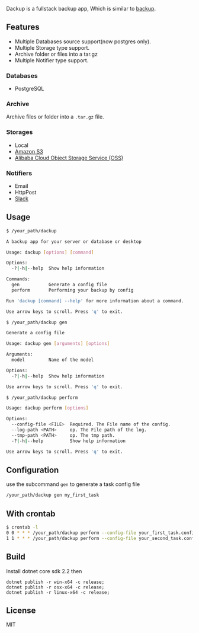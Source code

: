 Dackup is a fullstack backup app, Which is similar to [backup](https://github.com/backup/backup).

## Features

- Multiple Databases source support(now postgres only).
- Multiple Storage type support.
- Archive folder or files into a tar.gz
- Multiple Notifier type support.

### Databases

- PostgreSQL

### Archive

Archive files or folder into a `.tar.gz` file.

### Storages

- Local
- [Amazon S3](https://aws.amazon.com/s3)
- [Alibaba Cloud Object Storage Service (OSS)](https://www.alibabacloud.com/product/oss)

### Notifiers

- Email
- HttpPost
- [Slack](https://slack.com/)

## Usage

```bash
$ /your_path/dackup

A backup app for your server or database or desktop

Usage: dackup [options] [command]

Options:
  -?|-h|--help  Show help information

Commands:
  gen           Generate a config file
  perform       Performing your backup by config

Run 'dackup [command] --help' for more information about a command.

Use arrow keys to scroll. Press 'q' to exit.
```

```bash
$ /your_path/dackup gen

Generate a config file

Usage: dackup gen [arguments] [options]

Arguments:
  model         Name of the model

Options:
  -?|-h|--help  Show help information

Use arrow keys to scroll. Press 'q' to exit.
```

```bash
$ /your_path/dackup perform

Usage: dackup perform [options]

Options:
  --config-file <FILE>  Required. The File name of the config.
  --log-path <PATH>     op. The File path of the log.
  --tmp-path <PATH>     op. The tmp path.
  -?|-h|--help          Show help information

Use arrow keys to scroll. Press 'q' to exit.

```

## Configuration

use the subcommand ``` gen ``` to generate a task config file

```bash
/your_path/dackup gen my_first_task
```


## With crontab

```bash
$ crontab -l
0 0 * * * /your_path/dackup perform --config-file your_first_task.config --tmp-path /your_tmp_path/first --log-path /your_log_path
1 1 * * * /your_path/dackup perform --config-file your_second_task.config --tmp-path /your_tmp_path/second --log-path /your_log_path
```

## Build
Install dotnet core sdk 2.2 then

```
dotnet publish -r win-x64 -c release;
dotnet publish -r osx-x64 -c release;
dotnet publish -r linux-x64 -c release;
```

## License

MIT